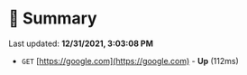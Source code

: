 # 📖 Summary
Last updated: **12/31/2021, 3:03:08 PM**

- `GET` [https://google.com](https://google.com) - **Up** (112ms)
